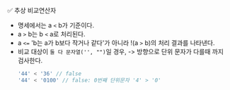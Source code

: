 ✅ 추상 비교연산자

* 명세에서는 a `<` b가 기준이다.
* a `>` b는 b `<` a로 처리된다.
* a `<=` 'b는 a가 b보다 작거나 같다'가 아니라 !(a `>` b)의 처리 결과를 나타낸다.
* 비교 대상이 `둘 다 문자열('', "")`일 경우, -> 방향으로 단위 문자가 다를때 까지 검사한다.
  ```javascript
  '44' < '36' // false
  '44' < '0100' // false: 0번째 단위문자 '4' > '0'
  ```